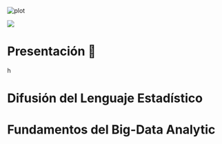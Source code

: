 ![plot](https://raw.githubusercontent.com/lincovil-udla/imagenes/main/imfe.svg?token=GHSAT0AAAAAACI64PYTTEHPKFJWSROOFKKAZJNKBSQ)

![](https://raw.githubusercontent.com/lincovil-udla/imagenes/main/imfe.svg?token=GHSAT0AAAAAACI64PYTTEHPKFJWSROOFKKAZJNKBSQ)


# Presentación 👋
h
# Difusión del Lenguaje Estadístico


# Fundamentos del Big-Data Analytic

<!--
**lincovil-udla/lincovil-udla** is a ✨ _special_ ✨ repository because its `README.md` (this file) appears on your GitHub profile.

Here are some ideas to get you started:

- 🔭 I’m currently working on ...
- 🌱 I’m currently learning ...
- 👯 I’m looking to collaborate on ...
- 🤔 I’m looking for help with ...
- 💬 Ask me about ...
- 📫 How to reach me: ...
- ⚡ Fun fact: ...
-->
